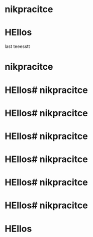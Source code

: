 # nikpracitce
# HEllos
last teeesstt
# nikpracitce
# HEllos# nikpracitce
# HEllos# nikpracitce
# HEllos# nikpracitce
# HEllos# nikpracitce
# HEllos# nikpracitce
# HEllos# nikpracitce
# HEllos
